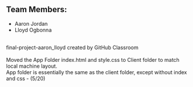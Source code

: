 <h2>Team Members:</h2>
<ul>
  <li>Aaron Jordan</li>
  <li>Lloyd Ogbonna</li>
</ul>
<br>
final-project-aaron_lloyd created by GitHub Classroom
<br><br>
Moved the App Folder index.html and style.css to Client folder to match local machine layout. <br>
App folder is essentially the same as the client folder, except without index and css - (5/20)
